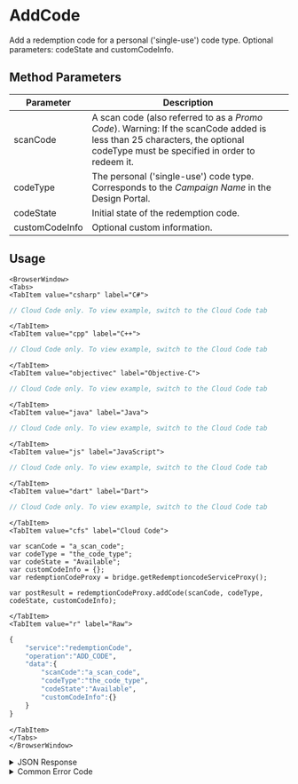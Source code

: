# AddCode

Add a redemption code for a personal ('single-use') code type. Optional parameters: codeState and customCodeInfo.

<PartialServop service_name="redemptionCode" operation_name="ADD_CODE" />

## Method Parameters

| Parameter      | Description                                                                                                                                                                 |
| -------------- | --------------------------------------------------------------------------------------------------------------------------------------------------------------------------- |
| scanCode       | A scan code (also referred to as a _Promo Code_). Warning: If the scanCode added is less than 25 characters, the optional codeType must be specified in order to redeem it. |
| codeType       | The personal ('single-use') code type. Corresponds to the _Campaign Name_ in the Design Portal.                                                                             |
| codeState      | Initial state of the redemption code.                                                                                                                                       |
| customCodeInfo | Optional custom information.                                                                                                                                                |

## Usage

```mdx-code-block
<BrowserWindow>
<Tabs>
<TabItem value="csharp" label="C#">
```

```csharp
// Cloud Code only. To view example, switch to the Cloud Code tab
```

```mdx-code-block
</TabItem>
<TabItem value="cpp" label="C++">
```

```cpp
// Cloud Code only. To view example, switch to the Cloud Code tab
```

```mdx-code-block
</TabItem>
<TabItem value="objectivec" label="Objective-C">
```

```objectivec
// Cloud Code only. To view example, switch to the Cloud Code tab
```

```mdx-code-block
</TabItem>
<TabItem value="java" label="Java">
```

```java
// Cloud Code only. To view example, switch to the Cloud Code tab
```

```mdx-code-block
</TabItem>
<TabItem value="js" label="JavaScript">
```

```javascript
// Cloud Code only. To view example, switch to the Cloud Code tab
```

```mdx-code-block
</TabItem>
<TabItem value="dart" label="Dart">
```

```dart
// Cloud Code only. To view example, switch to the Cloud Code tab
```

```mdx-code-block
</TabItem>
<TabItem value="cfs" label="Cloud Code">
```

```cfscript
var scanCode = "a_scan_code";
var codeType = "the_code_type";
var codeState = "Available";
var customCodeInfo = {};
var redemptionCodeProxy = bridge.getRedemptioncodeServiceProxy();

var postResult = redemptionCodeProxy.addCode(scanCode, codeType, codeState, customCodeInfo);
```

```mdx-code-block
</TabItem>
<TabItem value="r" label="Raw">
```

```r
{
    "service":"redemptionCode",
    "operation":"ADD_CODE",
    "data":{
        "scanCode":"a_scan_code",
        "codeType":"the_code_type",
        "codeState":"Available",
        "customCodeInfo":{}
    }
}
```

```mdx-code-block
</TabItem>
</Tabs>
</BrowserWindow>
```

<details>
<summary>JSON Response</summary>

```json
{
    "data": {
        "gameId": "23782",
        "scanCode": "a-scan-code",
        "codeType": "ct",
        "redemptionCodeId": "7379b058-8669-4199-b4bb-712f1e77ea8e",
        "version": 1,
        "codeState": "Inactive",
        "customCodeInfo": {},
        "customRedemptionInfo": {},
        "redeemedByProfileId": null,
        "redeemedByProfileName": null,
        "invalidationReason": null,
        "createdAt": 1655483646387,
        "activatedAt": 1655483646387,
        "redeemedAt": null,
        "invalidatedAt": null,
        "updatedAt": 1655483646387
    },
    "status": 200
}
```

</details>

<details>
<summary>Common Error Code</summary>

### Status Codes

| Code  | Name                           | Description                                          |
| ----- | ------------------------------ | ---------------------------------------------------- |
| 40399 | REDEMPTION_CODE_TYPE_NOT_FOUND | The specified code type was not found                |
| 40753 | REDEMPTION_CODE_TYPE_DISABLED  | Invalid code. Redemption code type has been disabled |

</details>
